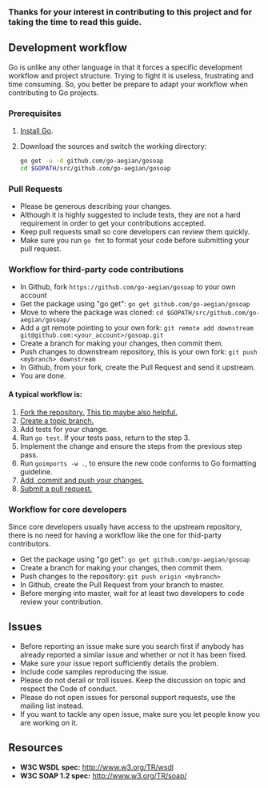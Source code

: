### Thanks for your interest in contributing to this project and for taking the time to read this guide.

## Development workflow
Go is unlike any other language in that it forces a specific development workflow and project structure. Trying to fight it is useless, frustrating and time consuming. So, you better be prepare to adapt your workflow when contributing to Go projects.

### Prerequisites
1. [Install Go][go-install].
2. Download the sources and switch the working directory:

    ```bash
    go get -u -d github.com/go-aegian/gosoap
    cd $GOPATH/src/github.com/go-aegian/gosoap
    ```

### Pull Requests
* Please be generous describing your changes.
* Although it is highly suggested to include tests, they are not a hard requirement in order to get your contributions accepted.
* Keep pull requests small so core developers can review them quickly.
* Make sure you run `go fmt` to format your code before submitting your pull request.

### Workflow for third-party code contributions
* In Github, fork `https://github.com/go-aegian/gosoap` to your own account
* Get the package using "go get": `go get github.com/go-aegian/gosoap`
* Move to where the package was cloned: `cd $GOPATH/src/github.com/go-aegian/gosoap/`
* Add a git remote pointing to your own fork: `git remote add downstream git@github.com:<your_account>/gosoap.git`
* Create a branch for making your changes, then commit them.
* Push changes to downstream repository, this is your own fork: `git push <mybranch> downstream`
* In Github, from your fork, create the Pull Request and send it upstream.
* You are done.

#### A typical workflow is:

1. [Fork the repository.][fork] [This tip maybe also helpful.][go-fork-tip]
2. [Create a topic branch.][branch]
3. Add tests for your change.
4. Run `go test`. If your tests pass, return to the step 3.
5. Implement the change and ensure the steps from the previous step pass.
6. Run `goimports -w .`, to ensure the new code conforms to Go formatting guideline.
7. [Add, commit and push your changes.][git-help]
8. [Submit a pull request.][pull-req]

### Workflow for core developers
Since core developers usually have access to the upstream repository, there is no need for having a workflow like the one for thid-party contributors.

* Get the package using "go get": `go get github.com/go-aegian/gosoap`
* Create a branch for making your changes, then commit them.
* Push changes to the repository: `git push origin <mybranch>`
* In Github, create the Pull Request from your branch to master.
* Before merging into master, wait for at least two developers to code review your contribution.


## Issues
* Before reporting an issue make sure you search first if anybody has already reported a similar issue and whether or not it has been fixed.
* Make sure your issue report sufficiently details the problem.
* Include code samples reproducing the issue.
* Please do not derail or troll issues. Keep the discussion on topic and respect the Code of conduct.
* Please do not open issues for personal support requests, use the mailing list instead.
* If you want to tackle any open issue, make sure you let people know you are working on it.


## Resources
* **W3C WSDL spec:** http://www.w3.org/TR/wsdl
* **W3C SOAP 1.2 spec:** http://www.w3.org/TR/soap/

[go-install]: https://golang.org/doc/install

[go-fork-tip]: http://blog.campoy.cat/2014/03/github-and-go-forking-pull-requests-and.html

[fork]: https://help.github.com/articles/fork-a-repo

[branch]: http://learn.github.com/p/branching.html

[git-help]: https://guides.github.com

[pull-req]: https://help.github.com/articles/using-pull-requests
